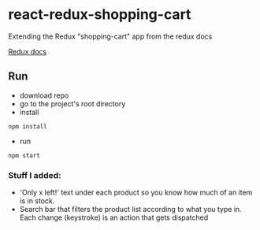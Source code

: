 # react-redux-shopping-cart
Extending the Redux "shopping-cart" app from the redux docs

[Redux docs](http://redux.js.org/docs/introduction/Examples.html#shopping-cart)

## Run

* download repo
* go to the project's root directory
* install 
```
npm install
```
* run
```
npm start
```

### Stuff I added:
* 'Only x left!' text under each product so you know how much of an item is in stock.
* Search bar that filters the product list according to what you type in. Each change (keystroke) is an action that gets dispatched
